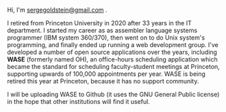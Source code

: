 Hi, I'm sergegoldstein@gmail.com . 

I retired from Princeton University in 2020 after 33 years in the IT department.  I started my career as as assembler language systems programmer (IBM system 360/370),
then went on to do Unix system's programming, and finally ended up running a web development group.  I've developed a number of open source applications over the years, 
including **WASE** (formerly named OH), an office-hours scheduling application which became the standard for scheduling faculty-student meetings at Princeton, 
supporting upwards of 100,000 appointments per year.  WASE is being retired this year at Princeton, because it has no support community.  

I will be uploading WASE to Github (it uses the GNU General Public license) in the hope that other institutions will find it useful.



<!---
sergegoldstein/sergegoldstein is a ✨ special ✨ repository because its `README.md` (this file) appears on your GitHub profile.
You can click the Preview link to take a look at your changes.
--->
